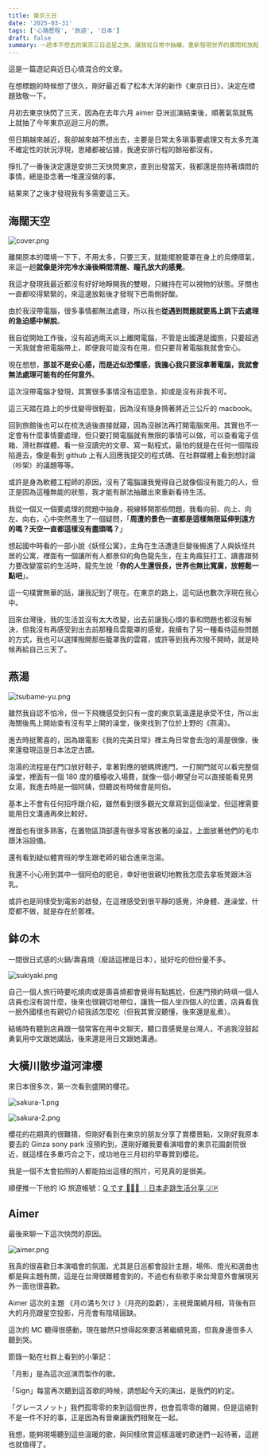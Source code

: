 ```yaml
---
title: 東京三日
date: '2025-03-31'
tags: ['心路歷程', '旅遊', '日本']
draft: false
summary: 一趟本不想去的東京三日追星之旅，讓我從日常中抽離，重新發現世界的廣闊和放鬆，順便聊聊燕湯、河津櫻和 Aimer 演唱會。
---
```


這是一篇遊記與近日心情混合的文章。

在想標題的時候想了很久，剛好最近看了松本大洋的新作《東京日日》，決定在標題致敬一下。

月初去東京快閃了三天，因為在去年六月 aimer 亞洲巡演結束後，順著氣氛就馬上就抽了今年東京巡迴三月的票。

但日期越來越近，我卻越來越不想出去，主要是日常太多瑣事要處理又有太多充滿不確定性的狀況浮現，思緒都被佔據，我連安排行程的餘裕都沒有。

掙扎了一番後決定還是安排三天快閃東京，直到出發當天，我都還是抱持著煩悶的事情，總是掛念著一堆還沒做的事。

結果來了之後才發現我有多需要這三天。

## 海闊天空

![cover.png](/life/tokyo-three-days/cover-zh-TW.png)

離開原本的環境一下下，不用太多，只要三天，就能擺脫籠罩在身上的烏煙瘴氣，來這一趟**就像是沖完冷水澡後瞬間清醒、瞳孔放大的感覺**。

我這才發現我最近都沒有好好地睜開我的雙眼，只維持在可以視物的狀態。牙關也一直都咬得緊緊的，來這邊放鬆後才發現下巴兩側好酸。

由於我沒帶電腦，很多事情都無法處理，所以我也**從遇到問題就要馬上跳下去處理的急迫感中解脫**。

我自從開始工作後，沒有超過兩天以上離開電腦，不管是出國還是國旅，只要超過一天我就會把電腦帶上，即便我可能沒有在用，但只要背著電腦我就會安心。

現在想想，**那並不是安心感，而是近似恐懼感，我擔心我只要沒拿著電腦，我就會無法處理可能有的任何意外**。

這次沒帶電腦才發現，其實很多事情沒有這麼急，抑或是沒有非我不可。

這三天踏在路上的步伐變得很輕盈，因為沒有隨身揹著將近三公斤的 macbook。

回到旅館後也可以在梳洗過後直接就寢，因為沒辦法再打開電腦來用。其實也不一定會有什麼事情要處理，但只要打開電腦就有無限的事情可以做，可以查看電子信箱、滑社群媒體、看一些沒讀完的文章、寫一點程式，最怕的就是在任何一個階段陷進去，像是看到 github 上有人回應我提交的程式碼、在社群媒體上看到想討論（吵架）的議題等等。

或許是身為軟體工程師的原因，沒有了電腦讓我覺得自己就像個沒有能力的人，但正是因為這種無能的狀態，我才能有辦法抽離出來重新看待生活。

我從一個又一個要處理的問題中抽身，視線移開那些問題，我看向前、向上、向左、向右，心中突然產生了一個疑問，「**周遭的景色一直都是這樣無限延伸到遠方的嗎？天空一直都這樣沒有盡頭嗎？**」

想起國中時看的一部小說《妖怪公寓》，主角在生活遭逢巨變後搬進了人與妖怪共居的公寓，裡面有一個讓所有人都景仰的角色龍先生，在主角瘋狂打工、讀書跟努力要改變當前的生活時，龍先生說「**你的人生還很長，世界也無比寬廣，放輕鬆一點吧**」。

這一句樸實無華的話，讓我記到了現在。在東京的路上，這句話也數次浮現在我心中。

回來台灣後，我的生活並沒有太大改變，出去前讓我心煩的事和問題也都沒有解決，但我沒有再感受到出去前那種烏雲籠罩的感覺，我擁有了另一種看待這些問題的方式，我也可以選擇撥開那些籠罩我的雲霧，或許等到我再次撥不開時，就是時候再給自己三天了。

## 燕湯

![tsubame-yu.png](/life/tokyo-three-days/tsubame-yu.png)

雖然我自認不怕冷，但一下飛機感受到只有一度的東京氣溫還是承受不住，所以出海關後馬上開始查有沒有早上開的澡堂，後來找到了位於上野的《燕湯》。

進去時挺驚喜的，因為跟電影《我的完美日常》裡主角日常會去泡的湯屋很像，後來還發現這是日本法定古蹟。

泡湯的流程是在門口放好鞋子，拿著對應的號碼牌進門，一打開門就可以看完整個澡堂，裡面有一個 180 度的櫃檯收入場費，就像一個小瞭望台可以直接能看見男女湯，我進去時是一個阿姨，但聽說有時候會是阿伯。

基本上不會有任何招呼跟介紹，雖然看到很多觀光文章寫到這個澡堂，但這裡需要能用日文溝通再來比較好。

裡面也有很多熟客，在置物區頂部還有很多常客放著的澡盆，上面放著他們的毛巾跟沐浴設備。

還有看到疑似體育班的學生跟老師的組合進來泡湯。

我還不小心用到其中一個阿伯的肥皂，幸好他很親切地教我怎麼去拿板凳跟沐浴乳。

或許也是同樣受到電影的啟發，在這裡感受到很平靜的感覺，沖身體、進澡堂，什麼都不做，就是存在於那裡。

## 鉢の木

一間很日式感的火鍋/壽喜燒（廢話這裡是日本），挺好吃的但份量不多。

![sukiyaki.png](/life/tokyo-three-days/sukiyaki.png)

自己一個人旅行時要吃燒肉或是壽喜燒都會覺得有點尷尬，但進門預約時填一個人店員也沒有說什麼，後來也很親切地帶位，讓我一個人坐四個人的位置，店員看我一臉外國樣也有親切介紹我該怎麼吃（但我其實沒聽懂，後來還是亂煮）。

結帳時有聽到店員跟一個常客在用中文聊天，聽口音感覺是台灣人，不過我沒鼓起勇氣用中文跟她講話，後來還是用日文跟她溝通。

## 大橫川散步道河津櫻

來日本很多次，第一次看到盛開的櫻花。

![sakura-1.png](/life/tokyo-three-days/sakura-1.png)

![sakura-2.png](/life/tokyo-three-days/sakura-2.png)

櫻花的花期真的很難猜，但剛好看到在東京的朋友分享了賞櫻景點，又剛好我原本要去的 Ginza sony park 沒預約到，還剛好離我要看演唱會的東京花園劇院很近，就這樣在多重巧合之下，成功地在三月初的早春賞到櫻花。

我是一個不太會拍照的人都能拍出這樣的照片，可見真的是很美。

順便推一下他的 IG 旅遊帳號：[Q です 🙋🏻‍♀️ ｜日本走跳生活分享 🇯🇵](https://www.instagram.com/q_tokyo_japan/)

## Aimer

最後來聊一下這次快閃的原因。

![aimer.png](/life/tokyo-three-days/aimer.png)

我真的很喜歡日本演唱會的氛圍，尤其是日巡都會設計主題，場佈、燈光和選曲也都是與主題有關，這是在台灣很難體會到的，不過也有些歌手來台灣意外會展現另外一面也很喜歡。

Aimer 這次的主題 《月の満ち欠け 》（月亮的盈虧），主視覺圍繞月相，背後有巨大的月亮跟星空投影，月亮會有陰晴圓缺。

這次的 MC 聽得很感動，現在雖然只想得起來要活著繼續見面，但我身邊很多人聽到哭。

節錄一點在社群上看到的小筆記：

「月影」是為這次巡演而製作的歌。

「Sign」每當再次聽到這首歌的時候，請想起今天的演出，是我們的約定。

「グレースノット」我們孤零零的來到這個世界，也會孤零零的離開，但是這絕對不是一件不好的事，正是因為有音樂讓我們相聚在一起。

我想，能夠現場聽到這些溫暖的歌，與同樣欣賞這樣溫暖的歌迷們一起待著，這趟也就值得了。
